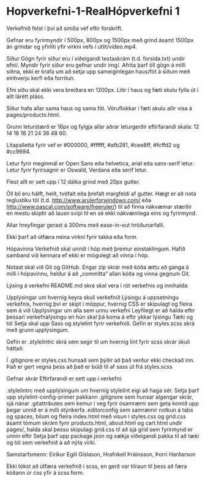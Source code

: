 # Hopverkefni-1-RealHópverkefni 1
Verkefnið felst í því að smíða vef eftir forskrift.

Gefnar eru fyrirmyndir í 500px, 800px og 1500px með grind ásamt 1500px án grindar og yfirliti yfir virkni vefs í utlit/video.mp4.

Síður
Gögn fyrir síður eru í viðeigandi textaskrám (t.d. forsida.txt) undir efni/. Myndir fyrir síður eru gefnar undir img/. Afrita þarf öll gögn á milli síðna, ekki er krafa um að setja upp sameiginlegan haus/fót á síðum með einhverju kerfi eða forritun.

Efni síðu skal ekki vera breiðara en 1200px. Litir í haus og fæti skulu fylla út í allt lárétt pláss.

Síður hafa allar sama haus og sama fót. Vöruflokkar í fæti skulu allir vísa á pages/products.html.

Grunn leturstærð er 16px og fylgja allar aðrar leturgerðir eftirfarandi skala: 12 14 16 18 21 24 36 48 60.

Litapalletta fyrir vef er #000000, #ffffff, #afb281, #cee8ff, #fcffd2 og #cc9694.

Letur fyrir meginmál er Open Sans eða helvetica, arial eða sans-serif letur. Letur fyrir fyrirsagnir er Oswald, Verdana eða serif letur.

Flest allt er sett upp í 12 dálka grind með 20px gutter.

Öll bil eru hálft, heilt, tvöfalt eða þrefalt margfeldi af gutter. Hægt er að nota reglustiku tól (t.d. http://www.arulerforwindows.com/ eða http://www.pascal.com/software/freeruler/) til að finna nákvæmar stærðir en mestu skiptir að lausn svipi til en sé ekki nákvæmlega eins og fyrirmynd.

Allar hreyfingar gerast á 300ms með ease-in-out hröðunarfalli.

Ekki þarf að útfæra neina virkni fyrir takka eða form.

Hópavinna
Verkefnið skal unnið í hóp með þremur einstaklingum. Hafið samband við kennara ef ekki er mögulegt að vinna í hóp.

Notast skal við Git og GitHub. Engar zip skrár með kóða ættu að ganga á milli í hópavinnu, heldur á að „committa“ allan kóða og vinna gegnum Git.

Lýsing á verkefni
README.md skrá skal vera í rót verkefnis og innihalda:

Upplýsingar um hvernig keyra skuli verkefnið
Lýsingu á uppsetningu verkefnis, hvernig því er skipt í möppur, hvernig CSS er skipulagt og fleira sem á við
Upplýsingar um alla sem unnu verkefni
Leyfilegt er að halda eftir þessari verkefnalýsingu en hún skal þá koma á eftir ykkar lýsingu
Tæki og tól
Setja skal upp Sass og stylelint fyrir verkefnið. Gefin er styles.scss skrá með grunn upplýsingum.

Gefin er .stylelintrc skrá sem segir til um hvernig lint fyrir scss skrár skuli háttað.

Í .gitignore er styles.css hunsað sem þýðir að það verður ekki checkað inn. Það er gert vegna þess að það er búið til af sass út frá styles.scss

Gefnar skrár
Eftirfarandi er sett upp í verkefni:

.stylelintrc með upplýsingum um hvernig stylelint eigi að haga sér. Setja þarf upp stylelint-config-primer pakkann
.gitignore sem hunsar algengar skrár, sjá nánar
.gitattributes sem kemur í veg fyrir ósamræmi sem geta komið upp þegar unnið er á milli stýrikerfa
.editorconfig sem samræmir notkun á tabs og spaces, bilum og fleira
index.html með vísun í styles.css og grid.css ásamt tómum skrám fyrir products.html, about.html og cart.html undir pages/, halda skal þessu skipulagi
grid.css til að sjá grid sem fyrirmynd er unnin eftir
Setja þarf upp package.json og sækja viðeigandi pakka til að tæki og tól sem verkefnið á að nýta virki.


Samstarfsmenn:
Eiríkur Egill Gíslason,
Hrafnkell Þráinsson,
Þorri Harðarson

Ekki tókst að útfæra verkefnið í scss, en gerð var tilraun til þess að færa kóðann úr css yfir á scss form.
